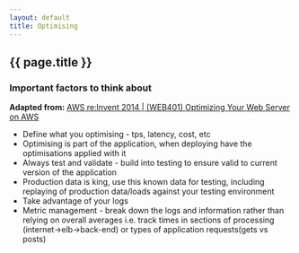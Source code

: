 ```yaml
---
layout: default
title: Optimising
---
```


## {{ page.title }}

### Important factors to think about

**Adapted from:** [AWS re:Invent 2014 \| (WEB401) Optimizing Your Web Server on AWS](https://www.youtube.com/watch?v=ZfY0kwYiBRY)

* Define what you optimising - tps, latency, cost, etc
* Optimising is part of the application, when deploying have the optimisations applied with it
* Always test and validate - build into testing to ensure valid to current version of the application
* Production data is king, use this known data for testing, including replaying of production data/loads against your testing environment
* Take advantage of your logs
* Metric management - break down the logs and information rather than relying on overall averages i.e. track times in sections of processing (internet->elb->back-end) or types of application requests(gets vs posts)
